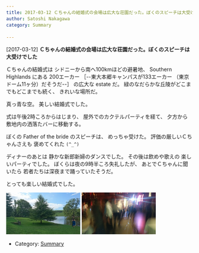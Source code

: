 ```yaml
---
title: 2017-03-12 Ｃちゃんの結婚式の会場は広大な荘園だった。ぼくのスピーチは大受けでした
author: Satoshi Nakagawa
category: Summary

---
```


[2017-03-12] **Ｃちゃんの結婚式の会場は広大な荘園だった。ぼくのスピーチは大受けでした** 

 Ｃちゃんの結婚式は
シドニーから南へ100kmほどの避暑地、
Southern Highlands にある
200エーカー
［--東大本郷キャンパスが133エーカー
（東京ドーム11ヶ分）だそうだ--］
の広大な estate だ。
緑のなだらかな丘陵がどこまでもどこまでも続く、
きれいな場所だ。

 真っ青な空。
美しい結婚式でした。

 式は午後2時ころからはじまり、
屋外でのカクテルパーティを経て、
夕方から敷地内の洒落たバーに移動する。

 ぼくの Father of the bride のスピーチは、
めっちゃ受けた。
評価の厳しいＣちゃんさえも
褒めてくれた `(^_^)`

 ディナーのあとは
静かな新郎新婦のダンスでした。
その後は飲めや歌えの
楽しいパーティでした。
ぼくらは夜の9時半ころ失礼したが、
あとでＣちゃんに聞いたら
若者たちは深夜まで踊っていたそうだ。

 とっても楽しい結婚式でした。

<a href="/pict/2017-03-12-estate.jpg"><img src="/pict/2017-03-12-estate.jpg" alt="Bendooley Estate" width="200"/></a>
<a href="/pict/2017-03-12-dancing.jpg"><img src="/pict/2017-03-12-dancing.jpg" alt="Dancing" width="200"/></a>

- Category: [Summary](https://merapano.github.io/categories.html#Summary)

